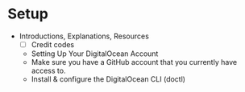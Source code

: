# Setup

- Introductions, Explanations, Resources
  - [ ] Credit codes
  - Setting Up Your DigitalOcean Account
  - Make sure you have a GitHub account that you currently have access to.
  - Install & configure the DigitalOcean CLI (doctl)
